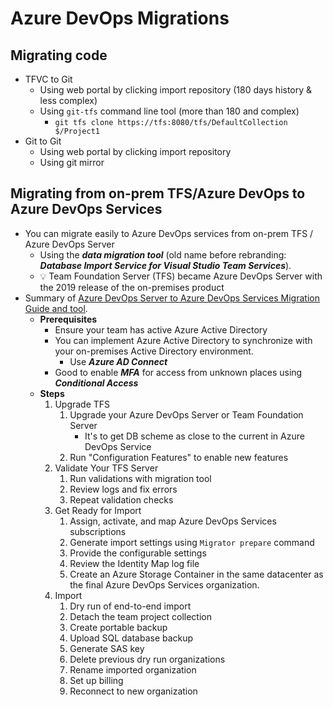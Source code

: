 # Azure DevOps Migrations

## Migrating code

- TFVC to Git
  - Using web portal by clicking import repository (180 days history & less complex)
  - Using `git-tfs` command line tool (more than 180 and complex)
    - `git tfs clone https://tfs:8080/tfs/DefaultCollection $/Project1`
- Git to Git
  - Using web portal by clicking import repository
  - Using git mirror

## Migrating from on-prem TFS/Azure DevOps to Azure DevOps Services

- You can migrate easily to Azure DevOps services from on-prem TFS / Azure DevOps Server
  - Using the ***data migration tool*** (old name before rebranding: ***Database Import Service for Visual Studio Team Services***).
  - 💡 Team Foundation Server (TFS) became Azure DevOps Server with the 2019 release of the on-premises product
- Summary of [Azure DevOps Server to Azure DevOps Services Migration Guide and tool](https://azure.microsoft.com/en-us/services/devops/migrate/?cdn=disable).
  - **Prerequisites**
    - Ensure your team has active Azure Active Directory
    - You can implement Azure Active Directory to synchronize with your on-premises Active Directory environment.
      - Use ***Azure AD Connect***
    - Good to enable ***MFA*** for access from unknown places using ***Conditional Access***
  - **Steps**
    1. Upgrade TFS
       1. Upgrade your Azure DevOps Server or Team Foundation Server
          - It's to get DB scheme as close to the current in Azure DevOps Service
       2. Run "Configuration Features" to enable new features
    2. Validate Your TFS Server
       1. Run validations with migration tool
       2. Review logs and fix errors
       3. Repeat validation checks
    3. Get Ready for Import
       1. Assign, activate, and map Azure DevOps Services subscriptions
       2. Generate import settings using `Migrator prepare` command
       3. Provide the configurable settings
       4. Review the Identity Map log file
       5. Create an Azure Storage Container in the same datacenter as the final Azure DevOps Services organization.
    4. Import
       1. Dry run of end-to-end import
       2. Detach the team project collection
       3. Create portable backup
       4. Upload SQL database backup
       5. Generate SAS key
       6. Delete previous dry run organizations
       7. Rename imported organization
       8. Set up billing
       9. Reconnect to new organization

